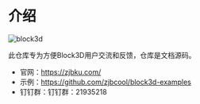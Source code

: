 # 介绍 

![block3d](https://cdn.zjbku.com/doc-hero-720.jpg)

此仓库专为方便Block3D用户交流和反馈，仓库是文档源码。

- 官网：<https://zjbku.com/>
- 示例：<https://github.com/zjbcool/block3d-examples>
- 钉钉群：钉钉群：21935218


